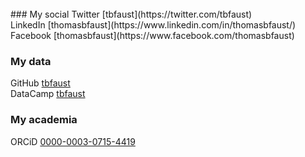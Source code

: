 <br>
### My social
Twitter     [tbfaust](https://twitter.com/tbfaust)<br>
LinkedIn    [thomasbfaust](https://www.linkedin.com/in/thomasbfaust/)<br>
Facebook    [thomasbfaust](https://www.facebook.com/thomasbfaust)

### My data
GitHub      [tbfaust](https://github.com/tbfaust) <br>
DataCamp    [tbfaust](https://datacamp.com/profile/tbfaust)

### My academia
ORCiD       [0000-0003-0715-4419](https://orcid.org/0000-0003-0715-4419)
